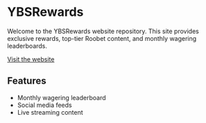 # YBSRewards

Welcome to the YBSRewards website repository. This site provides exclusive rewards, top-tier Roobet content, and monthly wagering leaderboards.

[Visit the website](https://llakadmatatag.github.io/ybscoegaming/index.html)

## Features
- Monthly wagering leaderboard
- Social media feeds
- Live streaming content
